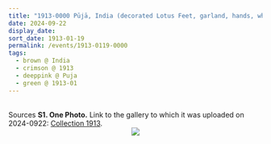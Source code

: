 ```yaml
---
title: "1913-0000 Pūjā, India (decorated Lotus Feet, garland, hands, white and red sāṛī, rice tray, Sahaja Yogi, window, chair)"
date: 2024-09-22
display_date: 
sort_date: 1913-01-19
permalink: /events/1913-0119-0000
tags:
  - brown @ India
  - crimson @ 1913
  - deeppink @ Puja
  - green @ 1913-01
---
```


<br>

<wave-list>
  <list-title color="DarkSeaGreen" width="40">Sources</list-title>
  <list-item color="BlanchedAlmond"  width="280"><b>S1. One Photo.</b> Link to the gallery to which it was uploaded on 2024-0922: <a href="https://eternalmoments.smugmug.com/Collections/Raj-Kunwar-Raul-Collection/1913">Collection 1913</a>.</list-item>
</wave-list>

<div style="text-align: center"><img src="https://pub-bcc3cbe9b1e94ba1ac28915f7a3900fa.r2.dev/1913-0000_Puja_India_(decorated_Lotus_Feet_garland_hands_white_and_red_sari_rice_tray_Sahaja_Yogi_window_chair)_01_(from_tif)_(Mahipalsingh_Jaisingh_Raul_Collection_scanned_by_Ankit_Khare).jpg" /></div>